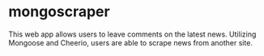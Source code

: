 # mongoscraper
This web app allows users to leave comments on the latest news. Utilizing Mongoose and Cheerio, users are able to scrape news from another site.
